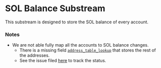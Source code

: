 # SOL Balance Substream

This substream is designed to store the SOL balance of every account.

### Notes  

- We are not able fully map all the accounts to SOL balance changes.
  - There is a missing field [`address_table_lookup`](https://github.com/streamingfast/firehose-solana/blob/develop/proto/sf/solana/type/v1/type.proto#L38) that stores the rest of the addresses.
  - See the issue filed [here](https://github.com/streamingfast/substreams/issues/144) to track the status.
